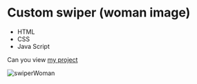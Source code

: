 # Custom swiper (woman image)
- HTML
- CSS
- Java Script

Can you view [my project](https://panchenkonaz.github.io/swiperWoman/)
  
![swiperWoman](https://github.com/PanchenkoNaz/swiperWoman/assets/120579167/b804e32f-692c-48f9-80cc-d0196ebd1058)
